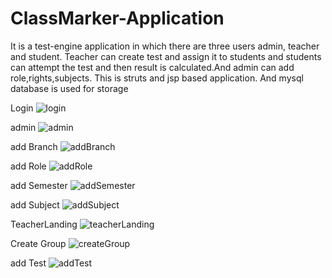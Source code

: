 # ClassMarker-Application
It is a test-engine application in which there are three users admin, teacher and student. Teacher can create test and assign it to students and students can attempt the test and then result is calculated.And admin can add role,rights,subjects. This is struts and jsp based application. And mysql database is used for storage


Login
![login](https://user-images.githubusercontent.com/50835817/71300678-1a953a80-23bd-11ea-957f-ac29fe3d6a70.PNG)

admin
![admin](https://user-images.githubusercontent.com/50835817/71300737-ad35d980-23bd-11ea-9932-a26cc9999801.PNG)

add Branch
![addBranch](https://user-images.githubusercontent.com/50835817/71300766-f554fc00-23bd-11ea-9614-23a13f802b8d.PNG)

add Role
![addRole](https://user-images.githubusercontent.com/50835817/71300782-246b6d80-23be-11ea-96cb-4e3c28750b66.PNG)

add Semester
![addSemester](https://user-images.githubusercontent.com/50835817/71300811-62689180-23be-11ea-958d-67322918c717.PNG)

add Subject
![addSubject](https://user-images.githubusercontent.com/50835817/71300826-8deb7c00-23be-11ea-94a1-aa30462eaa4a.PNG)

TeacherLanding
![teacherLanding](https://user-images.githubusercontent.com/50835817/71300850-cb500980-23be-11ea-98cf-4c1be1a67cf3.PNG)

Create Group
![createGroup](https://user-images.githubusercontent.com/50835817/71300865-0fdba500-23bf-11ea-93ba-468f6f3c3e1e.PNG)

add Test
![addTest](https://user-images.githubusercontent.com/50835817/71300882-40bbda00-23bf-11ea-84e6-f05e7a95dd5a.PNG)

